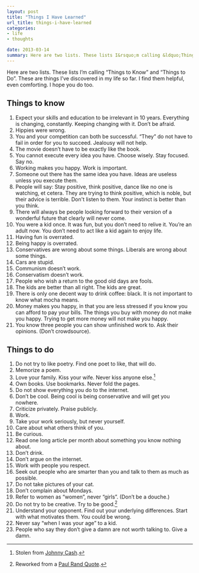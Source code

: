```yaml
---
layout: post
title: "Things I Have Learned"
url_title: things-i-have-learned
categories:
- life
- thoughts

date: 2013-03-14
summary: Here are two lists. These lists I&rsquo;m calling &ldquo;Things to Know&rdquo; and &ldquo;Things to Do&rdquo;. These are things I&rsquo;ve discovered in my life so far. I find them helpful, even comforting. I hope you do too.
---
```



Here are two lists. These lists I&rsquo;m calling &ldquo;Things to Know&rdquo; and &ldquo;Things to Do&rdquo;. These are things I&rsquo;ve discovered in my life so far. I find them helpful, even comforting. I hope you do too.

## Things to know

1. Expect your skills and education to be irrelevant in 10 years. Everything is changing, constantly. Keeping changing with it. Don&rsquo;t be afraid.
2. Hippies were wrong.
3. You and your competition can both be successful. &ldquo;They&rdquo; do not have to fail in order for you to succeed. Jealousy will not help.
4. The movie doesn&rsquo;t have to be exactly like the book.
5. You cannot execute every idea you have. Choose wisely. Stay focused. Say no.
6. Working makes you happy. Work is important.
7. Someone out there has the same idea you have. Ideas are useless unless you execute them.
8. People will say: Stay positive, think positive, dance like no one is watching, et cetera. They are trying to think positive, which is noble, but their advice is terrible. Don't listen to them. Your instinct is better than you think.
9. There will always be people looking forward to their version of a wonderful future that clearly will never come.
10. You were a kid once. It was fun, but you don&rsquo;t need to relive it. You&rsquo;re an adult now. You don&rsquo;t need to act like a kid again to enjoy life.
11. Having fun is overrated.
12. Being happy is overrated.
13. Conservatives are wrong about some things. Liberals are wrong about some things.
14. Cars are stupid.
15. Communism doesn&rsquo;t work.
16. Conservatism doesn&rsquo;t work.
17. People who wish a return to the good old days are fools.
18. The kids are better than all right. The kids are great.
19. There is only one decent way to drink coffee: black. It is not important to know what mocha means.
20. Money makes you happy, in that you are less stressed if you know you can afford to pay your bills. The things you buy with money do not make you happy. Trying to get more money will not make you happy.
21. You know three people you can show unfinished work to. Ask their opinions. (Don&rsquo;t crowdsource).


## Things to do

1. Do not try to like poetry. Find one poet to like, that will do.
2. Memorize a poem.
3. Love your family. Kiss your wife. Never kiss anyone else.[^1]
4. Own books. Use bookmarks. Never fold the pages.
5. Do not show everything you do to the internet.
6. Don&rsquo;t be cool. Being cool is being conservative and will get you nowhere.
7. Criticize privately. Praise publicly.
8. Work.
9. Take your work seriously, but never yourself.
10. Care about what others think of you.
11. Be curious.
12. Read one long article per month about something you know nothing about.
13. Don&rsquo;t drink.
14. Don&rsquo;t argue on the internet.
15. Work with people you respect.
16. Seek out people who are smarter than you and talk to them as much as possible.
17. Do not take pictures of your cat.
18. Don&rsquo;t complain about Mondays.
19. Refer to women as &ldquo;women&rdquo;, never &ldquo;girls&rdquo;. (Don&rsquo;t be a douche.)
20. Do not try to be creative. Try to be good.[^2]
21. Understand your opponent. Find out your underlying differences. Start with what motivates them. You could be wrong.
22. Never say &ldquo;when I was your age&rdquo; to a kid.
23. People who say they don&rsquo;t give a damn are not worth talking to. Give a damn.


[^1]: 
	Stolen from [Johnny Cash](http://www.lettersofnote.com/2011/09/ring-of-fire-still-burns-around-you-and.html).

[^2]:
	Reworked from a [Paul Rand Quote](http://www.goodreads.com/author/quotes/27278.Paul_Rand).